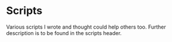 # Scripts

Various scripts I wrote and thought could help others too.
Further description is to be found in the scripts header.
